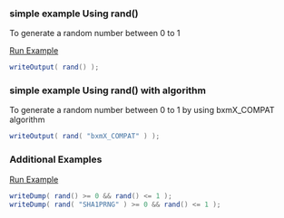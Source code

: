 ### simple example Using rand()

To generate a random number between 0 to 1

<a href="https://try.boxlang.io/?code=eJwrL8osSfUvLSkoLdFQKErMS9HQVNC05gIAaa4HiQ%3D%3D" target="_blank">Run Example</a>

```java
writeOutput( rand() );

```


### simple example Using rand() with algorithm

To generate a random number between 0 to 1 by using bxmX_COMPAT algorithm


```java
writeOutput( rand( "bxmX_COMPAT" ) );

```


### Additional Examples

<a href="https://try.boxlang.io/?code=eJwrL8osSXUpzS3QUChKzEvR0FSws1UwUFBTg3FtbBUMFTStucrRFCooBXs4GgYE%2BbkrKeDUBADz0hiR" target="_blank">Run Example</a>

```java
writeDump( rand() >= 0 && rand() <= 1 );
writeDump( rand( "SHA1PRNG" ) >= 0 && rand() <= 1 );

```


